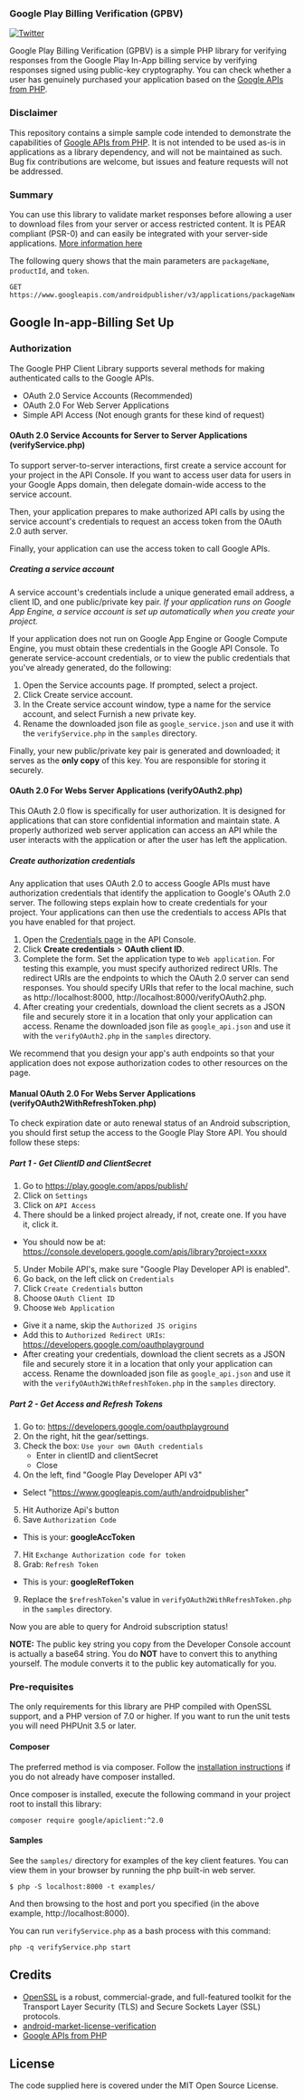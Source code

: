 ### Google Play Billing Verification (GPBV)

[![Twitter][1]][2]

Google Play Billing Verification (GPBV) is a simple PHP library for verifying responses from the Google Play In-App billing service by verifying responses signed using public-key cryptography. You can check whether a user has genuinely purchased your application based on the [Google APIs from PHP][9]. 

### Disclaimer

This repository contains a simple sample code intended to demonstrate the capabilities of [Google APIs from PHP][9]. It is not intended to be used as-is in applications as a library dependency, and will not be maintained as such. Bug fix contributions are welcome, but issues and feature requests will not be addressed.

### Summary

You can use this library to validate market responses before allowing a user to download files from your server or access restricted content. It is PEAR compliant (PSR-0) and can easily be integrated with your server-side applications. [More information here][6]

The following query shows that the main parameters are `packageName`, `productId`, and `token`.

```
GET https://www.googleapis.com/androidpublisher/v3/applications/packageName/purchases/products/productId/tokens/token
```

## Google In-app-Billing Set Up

### Authorization
The Google PHP Client Library supports several methods for making authenticated calls to the Google APIs.

* OAuth 2.0 Service Accounts (Recommended)
* OAuth 2.0 For Web Server Applications
* Simple API Access (Not enough grants for these kind of request)

#### OAuth 2.0 Service Accounts for Server to Server Applications (verifyService.php)
To support server-to-server interactions, first create a service account for your project in the API Console. If you want to access user data for users in your Google Apps domain, then delegate domain-wide access to the service account.

Then, your application prepares to make authorized API calls by using the service account's credentials to request an access token from the OAuth 2.0 auth server.

Finally, your application can use the access token to call Google APIs.

##### Creating a service account
A service account's credentials include a unique generated email address, a client ID, and one public/private key pair. *If your application runs on Google App Engine, a service account is set up automatically when you create your project.*

If your application does not run on Google App Engine or Google Compute Engine, you must obtain these credentials in the Google API Console. To generate service-account credentials, or to view the public credentials that you've already generated, do the following:

1. Open the Service accounts page. If prompted, select a project.
2. Click Create service account.
3. In the Create service account window, type a name for the service account, and select Furnish a new private key.
4. Rename the downloaded json file as `google_service.json` and use it with the `verifyService.php` in the `samples` directory.

Finally, your new public/private key pair is generated and downloaded; it serves as the **only copy** of this key. You are responsible for storing it securely.

#### OAuth 2.0 For Webs Server Applications (verifyOAuth2.php)

This OAuth 2.0 flow is specifically for user authorization. It is designed for applications that can store confidential information and maintain state. A properly authorized web server application can access an API while the user interacts with the application or after the user has left the application.

##### Create authorization credentials
Any application that uses OAuth 2.0 to access Google APIs must have authorization credentials that identify the application to Google's OAuth 2.0 server. The following steps explain how to create credentials for your project. Your applications can then use the credentials to access APIs that you have enabled for that project.

1. Open the [Credentials page][10] in the API Console.
2. Click **Create credentials** > **OAuth client ID**.
3. Complete the form. Set the application type to `Web application`. For testing this example, you must specify authorized redirect URIs. The redirect URIs are the endpoints to which the OAuth 2.0 server can send responses. You should specify URIs that refer to the local machine, such as http://localhost:8000, http://localhost:8000/verifyOAuth2.php.
4. After creating your credentials, download the client secrets as a JSON file and securely store it in a location that only your application can access. Rename the downloaded json file as `google_api.json` and use it with the `verifyOAuth2.php` in the `samples` directory.

We recommend that you design your app's auth endpoints so that your application does not expose authorization codes to other resources on the page.


#### Manual OAuth 2.0 For Webs Server Applications (verifyOAuth2WithRefreshToken.php)

To check expiration date or auto renewal status of an Android subscription, you should first setup the access to the Google Play Store API. You should follow these steps:

##### Part 1 - Get ClientID and ClientSecret 
1. Go to https://play.google.com/apps/publish/
2. Click on `Settings`
3. Click on `API Access`
4. There should be a linked project already, if not, create one. If you have it, click it.
* You should now be at: https://console.developers.google.com/apis/library?project=xxxx
5. Under Mobile API's, make sure "Google Play Developer API is enabled".
6. Go back, on the left click on `Credentials`
7. Click `Create Credentials` button
8. Choose `OAuth Client ID`
9. Choose `Web Application`
 * Give it a name, skip the `Authorized JS origins`
 * Add this to `Authorized Redirect URIs`: https://developers.google.com/oauthplayground
 * After creating your credentials, download the client secrets as a JSON file and securely store it in a location that only your application can access. Rename the downloaded json file as `google_api.json` and use it with the `verifyOAuth2WithRefreshToken.php` in the `samples` directory.

##### Part 2 - Get Access and Refresh Tokens
1. Go to: https://developers.google.com/oauthplayground
2. On the right, hit the gear/settings.
3. Check the box: `Use your own OAuth credentials`
	* Enter in clientID and clientSecret
	* Close
4. On the left, find "Google Play Developer API v3"
 * Select "https://www.googleapis.com/auth/androidpublisher"
5. Hit Authorize Api's button
6. Save `Authorization Code` 
 * This is your: **googleAccToken**
7. Hit `Exchange Authorization code for token`
8. Grab: `Refresh Token`
 * This is your: **googleRefToken**
9. Replace the `$refreshToken`'s value in `verifyOAuth2WithRefreshToken.php` in the `samples` directory.

Now you are able to query for Android subscription status!


**NOTE:** The public key string you copy from the Developer Console account is actually a base64 string. You do **NOT** have to convert this to anything yourself. The module converts it to the public key automatically for you.


### Pre-requisites
    
The only requirements for this library are PHP compiled with OpenSSL support, and a PHP version of 7.0 or higher. If you want to run the unit tests you will need PHPUnit 3.5 or later.

#### Composer
The preferred method is via composer. Follow the [installation instructions][11] if you do not already have composer installed.

Once composer is installed, execute the following command in your project root to install this library:

```
composer require google/apiclient:^2.0
```

#### Samples
See the `samples/` directory for examples of the key client features. You can view them in your browser by running the php built-in web server.

```
$ php -S localhost:8000 -t examples/
```

And then browsing to the host and port you specified (in the above example, http://localhost:8000).

You can run `verifyService.php` as a bash process with this command:

```
php -q verifyService.php start
```

## Credits

* [OpenSSL][3]  is a robust, commercial-grade, and full-featured toolkit for the Transport Layer Security (TLS) and Secure Sockets Layer (SSL) protocols. 
* [android-market-license-verification][4]
* [Google APIs from PHP][9]

## License

The code supplied here is covered under the MIT Open Source License.


  [1]: https://img.shields.io/badge/Twitter-@Teocci-blue.svg?style=flat
  [2]: http://twitter.com/teocci
  [3]: https://php.net/openssl
  [4]: https://code.google.com/p/android-market-license-verification/
  [5]: hhttp://developer.android.com/guide/google/play/billing/index.html
  [6]: https://developers.google.com/android-publisher/api-ref/purchases/products/get
  [7]: https://developer.android.com/google/play/billing/billing_integrate.html#billing-security
  [8]: https://github.com/google/google-api-php-client
  [9]: https://developers.google.com/api-client-library/php/
  [10]: https://console.developers.google.com/apis/credentials
  [11]: https://getcomposer.org/doc/00-intro.md


